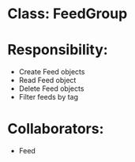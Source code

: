 # Class: FeedGroup

# Responsibility:

- Create Feed objects
- Read Feed object
- Delete Feed objects
- Filter feeds by tag

# Collaborators:

- Feed
